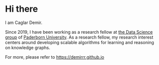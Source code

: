 # Hi there

I am Caglar Demir.

Since 2019, I have been working as a research fellow at [the Data Science group](https://dice-research.org/) of [Paderborn University](https://www.uni-paderborn.de/). 
As a research fellow, my research interest centers around developing scalable algorithms for learning and reasoning on knowledge graphs.

For more, please refer to https://demirrr.github.io
